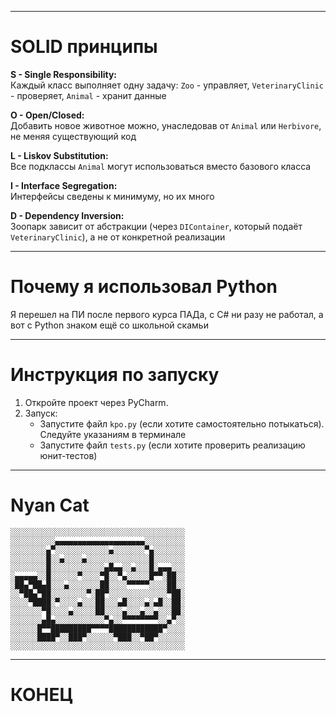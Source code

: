 ____________________________________

# SOLID принципы

**S - Single Responsibility:**  
Каждый класс выполняет одну задачу: `Zoo` - управляет, `VeterinaryClinic` - проверяет, `Animal` - хранит данные

**O - Open/Closed:**  
Добавить новое животное можно, унаследовав от `Animal` или `Herbivore`, не меняя существующий код

**L - Liskov Substitution:**  
Все подклассы `Animal` могут использоваться вместо базового класса

**I - Interface Segregation:**  
Интерфейсы сведены к минимуму, но их много

**D - Dependency Inversion:**  
Зоопарк зависит от абстракции (через `DIContainer`, который подаёт `VeterinaryClinic`), а не от конкретной реализации

____________________________________

# Почему я использовал Python

Я перешел на ПИ после первого курса ПАДа, с C# ни разу не работал, а вот с Python знаком ещё со школьной скамьи

____________________________________

# Инструкция по запуску

1. Откройте проект через PyCharm.
2. Запуск:
   - Запустите файл `kpo.py` (если хотите самостоятельно потыкаться).
     Следуйте указаниям в терминале
   - Запустите файл `tests.py` (если хотите проверить реализацию юнит-тестов)

____________________________________

# Nyan Cat

```text
░░░░░░░░░░░░░░░░░░░░░░░░░░░░░░░░░░░░░░░
░░░░░░░░░░▄▄▄▄▄▄▄▄▄▄▄▄▄▄▄▄▄▄▄▄░░░░░░░░░
░░░░░░░░▄▀░░░░░░░░░░░░▄░░░░░░░▀▄░░░░░░░
░░░░░░░░█░░▄░░░░▄░░░░░░░░░░░░░░█░░░░░░░
░░░░░░░░█░░░░░░░░░░░░▄█▄▄░░▄░░░█░▄▄▄░░░
░▄▄▄▄▄░░█░░░░░░▀░░░░▀█░░▀▄░░░░░█▀▀░██░░
░██▄▀██▄█░░░▄░░░░░░░██░░░░▀▀▀▀▀░░░░██░░
░░▀██▄▀██░░░░░░░░▀░██▀░░░░░░░░░░░░░▀██░
░░░░▀████░▀░░░░▄░░░██░░░▄█░░░░▄░▄█░░██░
░░░░░░░▀█░░░░▄░░░░░██░░░░▄░░░▄░░▄░░░██░
░░░░░░░▄█▄░░░░░░░░░░░▀▄░░▀▀▀▀▀▀▀▀░░▄▀░░
░░░░░░█▀▀█████████▀▀▀▀████████████▀░░░░
░░░░░░████▀░░███▀░░░░░░▀███░░▀██▀░░░░░░
░░░░░░░░░░░░░░░░░░░░░░░░░░░░░░░░░░░░░░░
```

____________________________________

# КОНЕЦ







